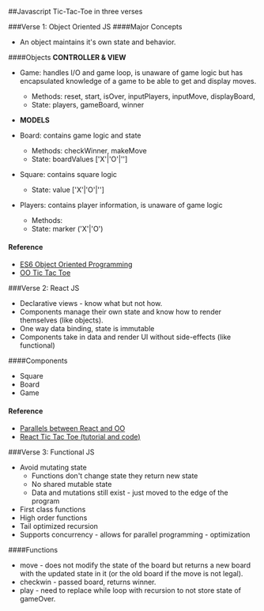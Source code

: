 ##Javascript Tic-Tac-Toe in three verses

###Verse 1: Object Oriented JS
####Major Concepts
* An object maintains it's own state and behavior.

####Objects
**CONTROLLER & VIEW**
* Game: handles I/O and game loop, is unaware of game logic but has encapsulated knowledge of a game to be able to get and display moves.
  * Methods: reset, start, isOver, inputPlayers, inputMove, displayBoard,
  * State: players, gameBoard, winner

* **MODELS**
* Board: contains game logic and state
  * Methods: checkWinner, makeMove
  * State: boardValues ['X'|'O'|'']
* Square: contains square logic
  * State: value ['X'|'O'|'']
* Players: contains player information, is unaware of game logic
  * Methods:
  * State: marker ('X'|'O')
#### Reference
* [ES6 Object Oriented Programming](https://www.sitepoint.com/object-oriented-javascript-deep-dive-es6-classes/)
* [OO Tic Tac Toe](.)

###Verse 2: React JS
* Declarative views - know what but not how.
* Components manage their own state and know how to render themselves (like objects).
* One way data binding, state is immutable
* Components take in data and render UI without side-effects (like functional)

####Components
* Square
* Board
* Game

#### Reference
* [Parallels between React and OO](https://blog.rapid7.com/2016/09/08/react-for-back-end-devs-parallels-between-react-and-object-oriented-programming/)
* [React Tic Tac Toe (tutorial and code)](.)

###Verse 3: Functional JS
* Avoid mutating state
  * Functions don't change state they return new state
  * No shared mutable state
  * Data and mutations still exist - just moved to the edge of the program
* First class functions
* High order functions
* Tail optimized recursion
* Supports concurrency - allows for parallel programming - optimization


####Functions
* move - does not modify the state of the board but returns a new board with the updated state in it (or the old board if the move is not legal).
* checkwin - passed board, returns winner.
* play - need to replace while loop with recursion to not store state of gameOver.
